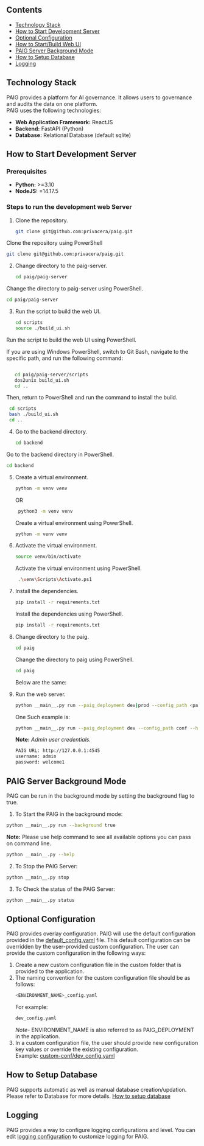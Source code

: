 ## Contents
- [Technology Stack](#technology-stack)
- [How to Start Development Server](#developmentserver)
- [Optional Configuration](#configuration)
- [How to Start/Build Web UI](../../paig-server/frontend/README.md)
- [PAIG Server Background Mode](#backgroundmode)
- [How to Setup Database](#databsesetup)
- [Logging](#logging)

## Technology Stack <a name="technology-stack"></a>
PAIG provides a platform for AI governance. It allows users to governance and audits the data on one platform. 
<br>PAIG uses the following technologies:
* **Web Application Framework:** ReactJS
* **Backend:** FastAPI (Python)
* **Database:** Relational Database (default sqlite)

## How to Start Development Server <a name="developmentserver"></a>
### Prerequisites
* **Python:** >=3.10
* **NodeJS:** =14.17.5

### Steps to run the development web Server
1. Clone the repository.
   ```bash
   git clone git@github.com:privacera/paig.git
   ```
 Clone the repository using PowerShell
   ```bash
   git clone git@github.com:privacera/paig.git
   ```
2. Change directory to the paig-server.
   ```bash
   cd paig/paig-server
   ```
 Change the directory to paig-server using PowerShell.
   ```bash
   cd paig/paig-server
   ```
3. Run the script to build the web UI.
   ```bash
   cd scripts
   source ./build_ui.sh
   ```
 Run the script to build the web UI using PowerShell.

If you are using Windows PowerShell, switch to Git Bash, navigate to the specific path, and run the following command:
 ```bash

    cd paig/paig-server/scripts
    dos2unix build_ui.sh
    cd ..
   ```
   Then, return to PowerShell and run the command to install the build.

   ```bash
    cd scripts
    bash ./build_ui.sh
    cd ..
   ```
4. Go to the backend directory.
   ```bash
   cd backend
   ```
 Go to the backend directory in PowerShell.

   ```bash
   cd backend
   ```

5. Create a virtual environment.
    ```bash
    python -m venv venv
    ```
   OR
   ```bash
    python3 -m venv venv
    ```
    Create a virtual environment using PowerShell.
     ```bash
    python -m venv venv
    ```

6. Activate the virtual environment.
    ```bash
    source venv/bin/activate
    ```
    Activate the virtual environment using PowerShell.
   
    ```bash
     .\venv\Scripts\Activate.ps1
    ```
7. Install the dependencies.
    ```bash
    pip install -r requirements.txt
    ```
    Install the dependencies using PowerShell.
    ```bash
    pip install -r requirements.txt
    ```
8. Change directory to the paig.
    ```bash
    cd paig
    ```
    Change the directory to paig using PowerShell.
    ```bash
    cd paig
    ```
    Below are the same:
9. Run the web server.
   ```bash
   python __main__.py run --paig_deployment dev|prod --config_path <path to config folder> --host <host_ip> --port <port> --background <true|false>
   ```
   One Such example is:
   ```bash
   python __main__.py run --paig_deployment dev --config_path conf --host "127.0.0.1" --port 4545 --background true
   ```
   **Note:** *Admin user credentials.*
   ```bash
   PAIG URL: http://127.0.0.1:4545
   username: admin
   password: welcome1
   ```

## PAIG Server Background Mode <a name="backgroundmode"></a>
PAIG can be run in the background mode by setting the background flag to true.

1. To Start the PAIG in the background mode:
```bash
python __main__.py run --background true
```
**Note:** Please use help command to see all available options you can pass on command line.
```bash
python __main__.py --help
```
2. To Stop the PAIG Server:
```bash
python __main__.py stop
```
3. To Check the status of the PAIG Server:
```bash
python __main__.py status
```


## Optional Configuration <a name="configuration"></a>
PAIG provides overlay configuration. PAIG will use the default configuration provided in the [default_config.yaml](conf/default_config.yaml) file.
This default configuration can be overridden by the user-provided custom configuration.
The user can provide the custom configuration in the following ways:
1. Create a new custom configuration file in the custom folder that is provided to the application.
2. The naming convention for the custom configuration file should be as follows:
   ```bash
   <ENVIRONMENT_NAME>_config.yaml
   ```
   For example:
   ```bash
   dev_config.yaml
   ```
   _Note-_ ENVIRONMENT_NAME is also referred to as PAIG_DEPLOYMENT in the application.
3. In a custom configuration file, the user should provide new configuration key values or override the existing configuration.
<br>Example: [custom-conf/dev_config.yaml](conf/default_config.yaml)

## How to Setup Database <a name="databsesetup"></a>
PAIG supports automatic as well as manual database creation/updation. Please refer to Database for more details.
[How to setup database](alembic_db/README.md)

## Logging <a name="logging"></a>
PAIG provides a way to configure logging configurations and level.
You can edit [logging configuration](conf/logging.ini) to customize logging for PAIG.